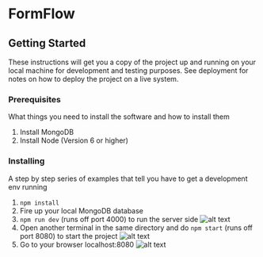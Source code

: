 
# FormFlow

## Getting Started

These instructions will get you a copy of the project up and running on your local machine for development and testing purposes. See deployment for notes on how to deploy the project on a live system.

### Prerequisites

What things you need to install the software and how to install them

1. Install MongoDB
2. Install Node (Version 6 or higher)

### Installing

A step by step series of examples that tell you have to get a development env running

1. `npm install`
2. Fire up your local MongoDB database
3. `npm run dev` (runs off port 4000) to run the server side
![alt text](https://user-images.githubusercontent.com/9812037/28529158-d7234978-705d-11e7-955a-582acd48f72a.png)
4. Open another terminal in the same directory and do `npm start` (runs off port 8080) to start the project
![alt text](https://user-images.githubusercontent.com/9812037/28529163-d91bc4e4-705d-11e7-903d-61d86f737d04.png)
5. Go to your browser localhost:8080
![alt text](https://user-images.githubusercontent.com/9812037/28528039-8d0763b8-705a-11e7-978d-50f63453bde2.png)
